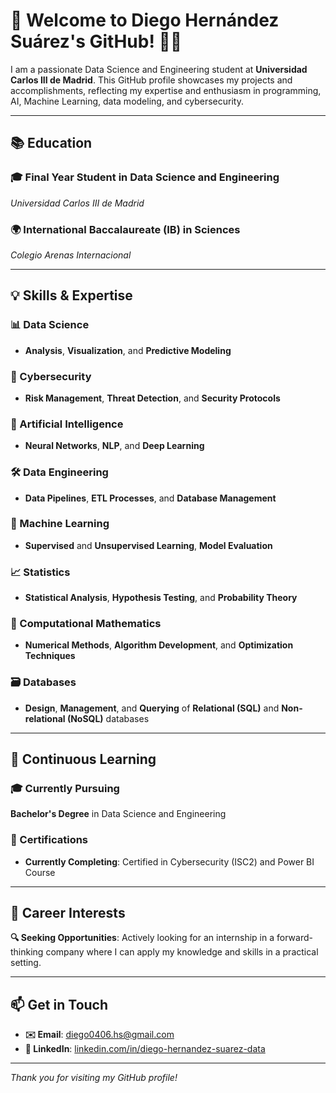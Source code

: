 # 🌟 Welcome to Diego Hernández Suárez's GitHub! 👾👋

I am a passionate Data Science and Engineering student at **Universidad Carlos III de Madrid**. This GitHub profile showcases my projects and accomplishments, reflecting my expertise and enthusiasm in programming, AI, Machine Learning, data modeling, and cybersecurity.

---

## 📚 Education
### 🎓 Final Year Student in **Data Science and Engineering**  
_Universidad Carlos III de Madrid_

### 🌍 International Baccalaureate (IB) in **Sciences**
_Colegio Arenas Internacional_

---

## 💡 Skills & Expertise
### 📊 Data Science
- **Analysis**, **Visualization**, and **Predictive Modeling**

### 🔐 Cybersecurity
- **Risk Management**, **Threat Detection**, and **Security Protocols**

### 🤖 Artificial Intelligence
- **Neural Networks**, **NLP**, and **Deep Learning**

### 🛠️ Data Engineering
- **Data Pipelines**, **ETL Processes**, and **Database Management**

### 🧠 Machine Learning
- **Supervised** and **Unsupervised Learning**, **Model Evaluation**

### 📈 Statistics
- **Statistical Analysis**, **Hypothesis Testing**, and **Probability Theory**

### 🔢 Computational Mathematics
- **Numerical Methods**, **Algorithm Development**, and **Optimization Techniques**

### 🗃️ Databases
- **Design**, **Management**, and **Querying** of **Relational (SQL)** and **Non-relational (NoSQL)** databases

---

## 🌱 Continuous Learning
### 🎓 Currently Pursuing
**Bachelor's Degree** in Data Science and Engineering

### 🏅 Certifications
- **Currently Completing**: Certified in Cybersecurity (ISC2) and Power BI Course

---

## 🚀 Career Interests
**🔍 Seeking Opportunities**: Actively looking for an internship in a forward-thinking company where I can apply my knowledge and skills in a practical setting.


---

## 📫 Get in Touch
- **✉️ Email**: [diego0406.hs@gmail.com](mailto:diego0406.hs@gmail.com)
- **🔗 LinkedIn**: [linkedin.com/in/diego-hernandez-suarez-data](https://linkedin.com/in/diego-hernandez-suarez-data)

---

_Thank you for visiting my GitHub profile!_


